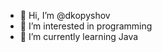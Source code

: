 - 👋 Hi, I’m @dkopyshov
- 👀 I’m interested in programming
- 🌱 I’m currently learning Java

<!---
dkopyshov/dkopyshov is a ✨ special ✨ repository because its `README.md` (this file) appears on your GitHub profile.
You can click the Preview link to take a look at your changes.
--->
